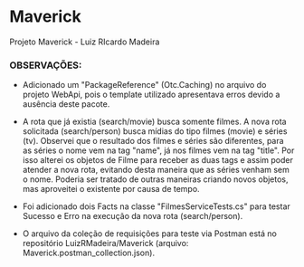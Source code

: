 # Maverick

Projeto Maverick - Luiz RIcardo Madeira

### OBSERVAÇÕES:

* Adicionado um "PackageReference" (Otc.Caching) no arquivo do projeto WebApi, pois o template utilizado apresentava erros devido a ausência deste pacote.

* A rota que já existia (search/movie) busca somente filmes. A nova rota solicitada (search/person) busca mídias do tipo filmes (movie) e séries (tv).
Observei que o resultado dos filmes e séries são diferentes, para as séries o nome vem na tag "name", já nos filmes vem na tag "title".
Por isso alterei os objetos de Filme para receber as duas tags e assim poder atender a nova rota, evitando desta maneira que as séries venham sem o nome.
Poderia ser tratado de outras maneiras criando novos objetos, mas aproveitei o existente por causa de tempo.

* Foi adicionado dois Facts na classe "FilmesServiceTests.cs" para testar Sucesso e Erro na execução da nova rota (search/person).

* O arquivo da coleção de requisições para teste via Postman está no repositório LuizRMadeira/Maverick (arquivo: Maverick.postman_collection.json).
